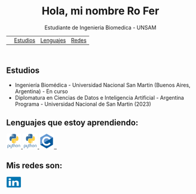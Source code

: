 <!DOCTYPE html>
<html lang="es">
<head>
    <meta charset="UTF-8">
    <meta name="viewport" content="width=device-width, initial-scale=1.0">
    
</head>
<body>
    <header>
        <h1 align="center"> Hola, mi nombre Ro Fer </h1>
        <p>Estudiante de Ingenieria Biomedica - UNSAM</p>
        <nav>
            <table> <!-- ESTO NO SE HACE PERO LA VERDAD QUE PARA IR ARMANDO NO QUEDA TAAAN MAL-->
                       <th>
                           <td><a href="#estudios"> Estudios</a></td> 
                           <td><a href="#lenguajes"> Lenguajes</a></td>
                           <td><a href="#redes"> Redes</a></td>
                       </th>
           </table>
        </nav>
    </header>
    <section id="estudios">
        <h2>Estudios</h2>
        <ul>
          <li>Ingeniería Biomédica - Universidad Nacional San Martin (Buenos Aires, Argentina) - En curso </li>
          <li>Diplomatura en Ciencias de Datos e Inteligencia Artificial - Argentina Programa - Universidad Nacional de San Martin (2023)</li>
        </ul>
    </section>
    <section id="lenguajes">
      <h2>Lenguajes que estoy aprendiendo:</h2>
      <p align="left">
        <a href="https://www.python.org/" target="_blank"> 
           <code><img src="https://raw.githubusercontent.com/devicons/devicon/master/icons/python/python-original-wordmark.svg" alt="Python" width="40" height="40"/></code> 
       </a>
        <a href="https://la.mathworks.com/" target="_blank"> 
           <code><img src="https://raw.githubusercontent.com/devicons/devicon/master/icons/python/python-original-wordmark.svg" alt="Matlab" width="40" height="40"/></code> 
       </a> 
       <a href="https://www.cprogramming.com/" target="_blank"> 
           <code><img src="https://raw.githubusercontent.com/devicons/devicon/master/icons/c/c-original.svg" alt="c" width="40" height="40"/> </code> 
       </a>
    </section>
     <section id="redes">
        <h2> Mis redes son: </h2>
        <a href="https://www.linkedin.com/in/rocio-bfernandez/" target="blank"><img align="center" src="https://raw.githubusercontent.com/devicons/devicon/master/icons/linkedin/linkedin-original.svg" alt="sol-catald" height="30" width="40" /></a>
     </section>
</body>
</html>
